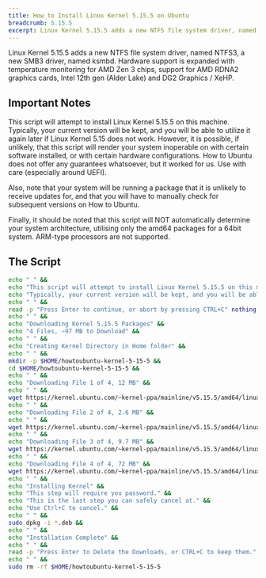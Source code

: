 ```yaml
---
title: How to Install Linux Kernel 5.15.5 on Ubuntu
breadcrumb: 5.15.5
excerpt: Linux Kernel 5.15.5 adds a new NTFS file system driver, named NTFS3, a new SMB3 driver, named ksmbd. Hardware support is expanded with temperature monitoring for AMD Zen 3 chips, support for AMD RDNA2 graphics cards, Intel 12th gen (Alder Lake) and DG2 Graphics / XeHP.
---
```


Linux Kernel 5.15.5 adds a new NTFS file system driver, named NTFS3, a new SMB3 driver, named ksmbd. Hardware support is expanded with temperature monitoring for AMD Zen 3 chips, support for AMD RDNA2 graphics cards, Intel 12th gen (Alder Lake) and DG2 Graphics / XeHP.

## Important Notes

This script will attempt to install Linux Kernel 5.15.5 on this machine. Typically, your current version will be kept, and you will be able to utilize it again later if Linux Kernel 5.15 does not work. However, it is possible, if unlikely, that this script will render your system inoperable on with certain software installed, or with certain hardware configurations. How to Ubuntu does not offer any guarantees whatsoever, but it worked for us. Use with care (especially around UEFI).

Also, note that your system will be running a package that it is unlikely to receive updates for, and that you will have to manually check for subsequent versions on How to Ubuntu.

Finally, it should be noted that this script will NOT automatically determine your system architecture, utilising only the amd64 packages for a 64bit system. ARM-type processors are not supported.

## The Script

```bash
echo " " &&
echo "This script will attempt to install Linux Kernel 5.15.5 on this machine." &&
echo "Typically, your current version will be kept, and you will be able to ustilise it again later if Kernel 5.15 does not work." &&
echo " " &&
read -p "Press Enter to continue, or abort by pressing CTRL+C" nothing &&
echo " " &&
echo "Downloading Kernel 5.15.5 Packages" &&
echo "4 Files, ~97 MB to Download" &&
echo " " &&
echo "Creating Kernel Directory in Home folder" &&
echo " " &&
mkdir -p $HOME/howtoubuntu-kernel-5-15-5 &&
cd $HOME/howtoubuntu-kernel-5-15-5 &&
echo " " &&
echo "Downloading File 1 of 4, 12 MB" &&
echo " " &&
wget https://kernel.ubuntu.com/~kernel-ppa/mainline/v5.15.5/amd64/linux-headers-5.15.5-051505_5.15.5-051505.202111250933_all.deb &&
echo " " &&
echo "Downloading File 2 of 4, 2.6 MB" &&
echo " " &&
wget https://kernel.ubuntu.com/~kernel-ppa/mainline/v5.15.5/amd64/linux-headers-5.15.5-051505-generic_5.15.5-051505.202111250933_amd64.deb &&
echo " " &&
echo "Downloading File 3 of 4, 9.7 MB" &&
wget https://kernel.ubuntu.com/~kernel-ppa/mainline/v5.15.5/amd64/linux-image-unsigned-5.15.5-051505-generic_5.15.5-051505.202111250933_amd64.deb &&
echo " " &&
echo "Downloading File 4 of 4, 72 MB" &&
wget https://kernel.ubuntu.com/~kernel-ppa/mainline/v5.15.5/amd64/linux-modules-5.15.5-051505-generic_5.15.5-051505.202111250933_amd64.deb &&
echo " " &&
echo "Installing Kernel" &&
echo "This step will require you password." &&
echo "This is the last step you can safely cancel at." &&
echo "Use Ctrl+C to cancel." &&
echo " " &&
sudo dpkg -i *.deb &&
echo " " &&
echo "Installation Complete" &&
echo " " &&
read -p "Press Enter to Delete the Downloads, or CTRL+C to keep them." nothing &&
echo " " &&
sudo rm -rf $HOME/howtoubuntu-kernel-5-15-5
```

